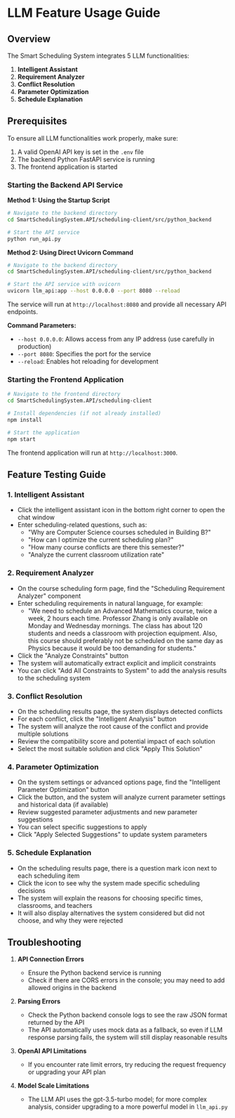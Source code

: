 # LLM Feature Usage Guide

## Overview

The Smart Scheduling System integrates 5 LLM functionalities:

1. **Intelligent Assistant**
2. **Requirement Analyzer**
3. **Conflict Resolution**
4. **Parameter Optimization**
5. **Schedule Explanation**

## Prerequisites

To ensure all LLM functionalities work properly, make sure:

1. A valid OpenAI API key is set in the `.env` file
2. The backend Python FastAPI service is running
3. The frontend application is started

### Starting the Backend API Service

**Method 1: Using the Startup Script**

```bash
# Navigate to the backend directory
cd SmartSchedulingSystem.API/scheduling-client/src/python_backend

# Start the API service
python run_api.py
```

**Method 2: Using Direct Uvicorn Command**

```bash
# Navigate to the backend directory
cd SmartSchedulingSystem.API/scheduling-client/src/python_backend

# Start the API service with uvicorn
uvicorn llm_api:app --host 0.0.0.0 --port 8080 --reload
```

The service will run at `http://localhost:8080` and provide all necessary API endpoints.

**Command Parameters:**
- `--host 0.0.0.0`: Allows access from any IP address (use carefully in production)
- `--port 8080`: Specifies the port for the service
- `--reload`: Enables hot reloading for development

### Starting the Frontend Application

```bash
# Navigate to the frontend directory
cd SmartSchedulingSystem.API/scheduling-client

# Install dependencies (if not already installed)
npm install

# Start the application
npm start
```

The frontend application will run at `http://localhost:3000`.

## Feature Testing Guide

### 1. Intelligent Assistant

- Click the intelligent assistant icon in the bottom right corner to open the chat window
- Enter scheduling-related questions, such as:
  - "Why are Computer Science courses scheduled in Building B?"
  - "How can I optimize the current scheduling plan?"
  - "How many course conflicts are there this semester?"
  - "Analyze the current classroom utilization rate"

### 2. Requirement Analyzer

- On the course scheduling form page, find the "Scheduling Requirement Analyzer" component
- Enter scheduling requirements in natural language, for example:
  - "We need to schedule an Advanced Mathematics course, twice a week, 2 hours each time. Professor Zhang is only available on Monday and Wednesday mornings. The class has about 120 students and needs a classroom with projection equipment. Also, this course should preferably not be scheduled on the same day as Physics because it would be too demanding for students."
- Click the "Analyze Constraints" button
- The system will automatically extract explicit and implicit constraints
- You can click "Add All Constraints to System" to add the analysis results to the scheduling system

### 3. Conflict Resolution

- On the scheduling results page, the system displays detected conflicts
- For each conflict, click the "Intelligent Analysis" button
- The system will analyze the root cause of the conflict and provide multiple solutions
- Review the compatibility score and potential impact of each solution
- Select the most suitable solution and click "Apply This Solution"

### 4. Parameter Optimization

- On the system settings or advanced options page, find the "Intelligent Parameter Optimization" button
- Click the button, and the system will analyze current parameter settings and historical data (if available)
- Review suggested parameter adjustments and new parameter suggestions
- You can select specific suggestions to apply
- Click "Apply Selected Suggestions" to update system parameters

### 5. Schedule Explanation

- On the scheduling results page, there is a question mark icon next to each scheduling item
- Click the icon to see why the system made specific scheduling decisions
- The system will explain the reasons for choosing specific times, classrooms, and teachers
- It will also display alternatives the system considered but did not choose, and why they were rejected

## Troubleshooting

1. **API Connection Errors**
   - Ensure the Python backend service is running
   - Check if there are CORS errors in the console; you may need to add allowed origins in the backend

2. **Parsing Errors**
   - Check the Python backend console logs to see the raw JSON format returned by the API
   - The API automatically uses mock data as a fallback, so even if LLM response parsing fails, the system will still display reasonable results

3. **OpenAI API Limitations**
   - If you encounter rate limit errors, try reducing the request frequency or upgrading your API plan

4. **Model Scale Limitations**
   - The LLM API uses the gpt-3.5-turbo model; for more complex analysis, consider upgrading to a more powerful model in `llm_api.py` 
